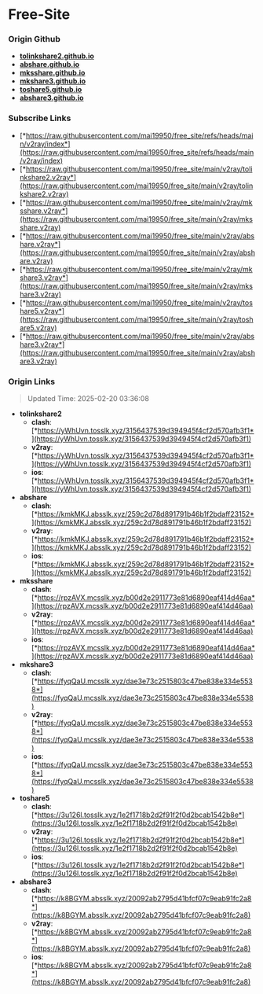 # Free-Site

### Origin Github

- [**tolinkshare2.github.io**](https://github.com/tolinkshare2/tolinkshare2.github.io)
- [**abshare.github.io**](https://github.com/abshare/abshare.github.io)
- [**mksshare.github.io**](https://github.com/mksshare/mksshare.github.io)
- [**mkshare3.github.io**](https://github.com/mkshare3/mkshare3.github.io)
- [**toshare5.github.io**](https://github.com/toshare5/toshare5.github.io)
- [**abshare3.github.io**](https://github.com/abshare3/abshare3.github.io)

### Subscribe Links

- [*https://raw.githubusercontent.com/mai19950/free_site/refs/heads/main/v2ray/index*](https://raw.githubusercontent.com/mai19950/free_site/refs/heads/main/v2ray/index)
- [*https://raw.githubusercontent.com/mai19950/free_site/main/v2ray/tolinkshare2.v2ray*](https://raw.githubusercontent.com/mai19950/free_site/main/v2ray/tolinkshare2.v2ray)
- [*https://raw.githubusercontent.com/mai19950/free_site/main/v2ray/mksshare.v2ray*](https://raw.githubusercontent.com/mai19950/free_site/main/v2ray/mksshare.v2ray)
- [*https://raw.githubusercontent.com/mai19950/free_site/main/v2ray/abshare.v2ray*](https://raw.githubusercontent.com/mai19950/free_site/main/v2ray/abshare.v2ray)
- [*https://raw.githubusercontent.com/mai19950/free_site/main/v2ray/mkshare3.v2ray*](https://raw.githubusercontent.com/mai19950/free_site/main/v2ray/mkshare3.v2ray)
- [*https://raw.githubusercontent.com/mai19950/free_site/main/v2ray/toshare5.v2ray*](https://raw.githubusercontent.com/mai19950/free_site/main/v2ray/toshare5.v2ray)
- [*https://raw.githubusercontent.com/mai19950/free_site/main/v2ray/abshare3.v2ray*](https://raw.githubusercontent.com/mai19950/free_site/main/v2ray/abshare3.v2ray)

### Origin Links

> Updated Time: 2025-02-20 03:36:08

- **tolinkshare2**
  - **clash**: [*https://yWhUvn.tosslk.xyz/3156437539d394945f4cf2d570afb3f1*](https://yWhUvn.tosslk.xyz/3156437539d394945f4cf2d570afb3f1)
  - **v2ray**: [*https://yWhUvn.tosslk.xyz/3156437539d394945f4cf2d570afb3f1*](https://yWhUvn.tosslk.xyz/3156437539d394945f4cf2d570afb3f1)
  - **ios**: [*https://yWhUvn.tosslk.xyz/3156437539d394945f4cf2d570afb3f1*](https://yWhUvn.tosslk.xyz/3156437539d394945f4cf2d570afb3f1)
- **abshare**
  - **clash**: [*https://kmkMKJ.absslk.xyz/259c2d78d891791b46b1f2bdaff23152*](https://kmkMKJ.absslk.xyz/259c2d78d891791b46b1f2bdaff23152)
  - **v2ray**: [*https://kmkMKJ.absslk.xyz/259c2d78d891791b46b1f2bdaff23152*](https://kmkMKJ.absslk.xyz/259c2d78d891791b46b1f2bdaff23152)
  - **ios**: [*https://kmkMKJ.absslk.xyz/259c2d78d891791b46b1f2bdaff23152*](https://kmkMKJ.absslk.xyz/259c2d78d891791b46b1f2bdaff23152)
- **mksshare**
  - **clash**: [*https://rpzAVX.mcsslk.xyz/b00d2e2911773e81d6890eaf414d46aa*](https://rpzAVX.mcsslk.xyz/b00d2e2911773e81d6890eaf414d46aa)
  - **v2ray**: [*https://rpzAVX.mcsslk.xyz/b00d2e2911773e81d6890eaf414d46aa*](https://rpzAVX.mcsslk.xyz/b00d2e2911773e81d6890eaf414d46aa)
  - **ios**: [*https://rpzAVX.mcsslk.xyz/b00d2e2911773e81d6890eaf414d46aa*](https://rpzAVX.mcsslk.xyz/b00d2e2911773e81d6890eaf414d46aa)
- **mkshare3**
  - **clash**: [*https://fyqQaU.mcsslk.xyz/dae3e73c2515803c47be838e334e5538*](https://fyqQaU.mcsslk.xyz/dae3e73c2515803c47be838e334e5538)
  - **v2ray**: [*https://fyqQaU.mcsslk.xyz/dae3e73c2515803c47be838e334e5538*](https://fyqQaU.mcsslk.xyz/dae3e73c2515803c47be838e334e5538)
  - **ios**: [*https://fyqQaU.mcsslk.xyz/dae3e73c2515803c47be838e334e5538*](https://fyqQaU.mcsslk.xyz/dae3e73c2515803c47be838e334e5538)
- **toshare5**
  - **clash**: [*https://3u126l.tosslk.xyz/1e2f1718b2d2f91f2f0d2bcab1542b8e*](https://3u126l.tosslk.xyz/1e2f1718b2d2f91f2f0d2bcab1542b8e)
  - **v2ray**: [*https://3u126l.tosslk.xyz/1e2f1718b2d2f91f2f0d2bcab1542b8e*](https://3u126l.tosslk.xyz/1e2f1718b2d2f91f2f0d2bcab1542b8e)
  - **ios**: [*https://3u126l.tosslk.xyz/1e2f1718b2d2f91f2f0d2bcab1542b8e*](https://3u126l.tosslk.xyz/1e2f1718b2d2f91f2f0d2bcab1542b8e)
- **abshare3**
  - **clash**: [*https://k8BGYM.absslk.xyz/20092ab2795d41bfcf07c9eab91fc2a8*](https://k8BGYM.absslk.xyz/20092ab2795d41bfcf07c9eab91fc2a8)
  - **v2ray**: [*https://k8BGYM.absslk.xyz/20092ab2795d41bfcf07c9eab91fc2a8*](https://k8BGYM.absslk.xyz/20092ab2795d41bfcf07c9eab91fc2a8)
  - **ios**: [*https://k8BGYM.absslk.xyz/20092ab2795d41bfcf07c9eab91fc2a8*](https://k8BGYM.absslk.xyz/20092ab2795d41bfcf07c9eab91fc2a8)
